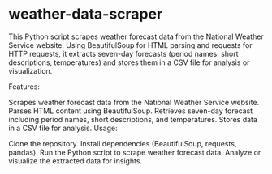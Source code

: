 # weather-data-scraper
This Python script scrapes weather forecast data from the National Weather Service website. Using BeautifulSoup for HTML parsing and requests for HTTP requests, it extracts seven-day forecasts (period names, short descriptions, temperatures) and stores them in a CSV file for analysis or visualization.

Features:

Scrapes weather forecast data from the National Weather Service website.
Parses HTML content using BeautifulSoup.
Retrieves seven-day forecast including period names, short descriptions, and temperatures.
Stores data in a CSV file for analysis.
Usage:

Clone the repository.
Install dependencies (BeautifulSoup, requests, pandas).
Run the Python script to scrape weather forecast data.
Analyze or visualize the extracted data for insights.
